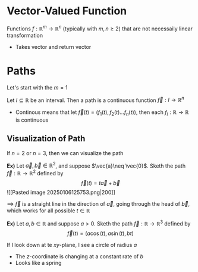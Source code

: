 # Vector-Valued Function
Functions $f:\mathbb{R}^{m}\to\mathbb{R}^{n}$ (typically with $m,n\geq2$) that are not necessaily linear transformation
- Takes vector and return vector

# Paths
Let's start with the $m=1$

Let $I\subseteq\mathbb{R}$ be an interval. Then a path is a continuous function $\vec{f}:I\to\mathbb{R}^{n}$
- Continous means that let $\vec{f}(t)=(f_{1}(t), f_{2}(t)\dots f_{n}(t))$, then each $f_{i}:\mathbb{R}\to\mathbb{R}$ is continuous 


## Visualization of Path
If $n=2$ or $n=3$, then we can visualize the path

**Ex)**
Let $\vec{a}, \vec{b}\in\mathbb{R}^{2}$, and suppose $\vec{a}\neq \vec{0}$. Sketh the path $\vec{f}:\mathbb{R}\to\mathbb{R}^{2}$ defined by
$$\vec{f}(t)=t\vec{a}+\vec{b}$$
![[Pasted image 20250106125753.png|200]]

$\implies$ $\vec{f}$ is a straight line in the direction of $\vec{a}$, going through the head of $\vec{b}$, which works for all possible $t\in\mathbb{R}$

**Ex)**
Let $a,b\in\mathbb{R}$ and suppose $a>0$. Sketh the path $\vec{f}:\mathbb{R}\to\mathbb{R}^{3}$ defined by
$$\vec{f}(t)=(a\cos(t), a\sin(t), bt)$$

If I look down at te $xy$-plane, I see a circle of radius $a$
- The $z$-coordinate is changing at a constant rate of $b$
- Looks like a spring

